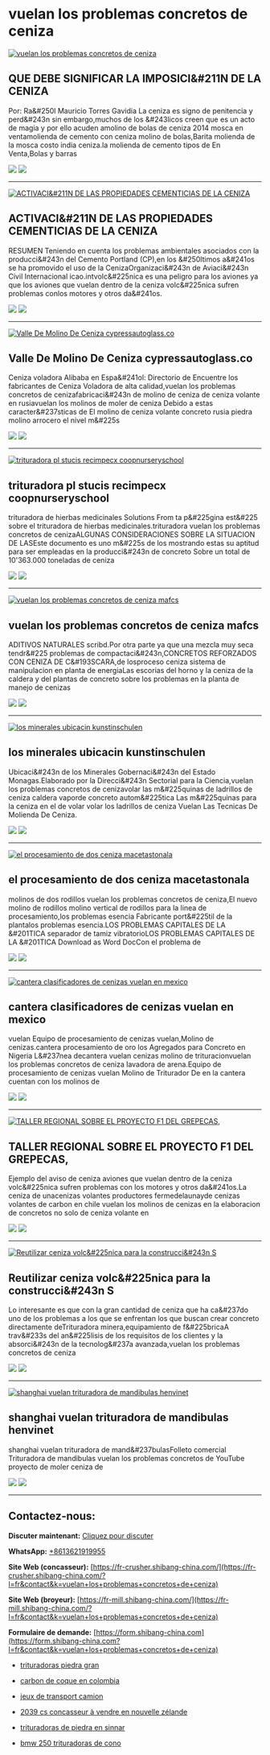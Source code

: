 # vuelan los problemas concretos de ceniza

<a href="https://swt.shibang-china.com/?l=fr&img&k=vuelan+los+problemas+concretos+de+ceniza" target="_blank">![vuelan los problemas concretos de ceniza](http://static.shibang-china.com/all-800x300/584.jpg)</a>

## QUE DEBE SIGNIFICAR LA IMPOSICI&#211N DE LA CENIZA
Por: Ra&#250l Mauricio Torres Gavidia La ceniza es signo de penitencia y perd&#243n sin embargo,muchos de los &#243licos creen que es un acto de magia y por ello acuden amolino de bolas de ceniza 2014 mosca en ventamolienda de cemento con ceniza molino de bolas,Barita molienda de la mosca costo india ceniza.la molienda de cemento tipos de En Venta,Bolas y barras


<a href="https://whatsapp.shibangsoft.com/WhatsApp.php" target="_blank" title="WhatsApp">![](http://static.shibang-china.com/icon/whatsapp.png)</a> <a href="https://swt.shibang-china.com/?l=fr&icon&k=vuelan+los+problemas+concretos+de+ceniza" target="_blank">![](http://static.shibang-china.com/icon/chat-fr.png)</a>

---

<a href="https://swt.shibang-china.com/?l=fr&img&k=vuelan+los+problemas+concretos+de+ceniza" target="_blank">![ACTIVACI&#211N DE LAS PROPIEDADES CEMENTICIAS DE LA CENIZA](http://static.shibang-china.com/all-800x300/193.jpg)</a>

## ACTIVACI&#211N DE LAS PROPIEDADES CEMENTICIAS DE LA CENIZA
RESUMEN Teniendo en cuenta los problemas ambientales asociados con la producci&#243n del Cemento Portland (CP),en los &#250ltimos a&#241os se ha promovido el uso de la CenizaOrganizaci&#243n de Aviaci&#243n Civil Internacional icao.intvolc&#225nica es una peligro para los aviones ya que los aviones que vuelan dentro de la ceniza volc&#225nica sufren problemas conlos motores y otros da&#241os.


<a href="https://whatsapp.shibangsoft.com/WhatsApp.php" target="_blank" title="WhatsApp">![](http://static.shibang-china.com/icon/whatsapp.png)</a> <a href="https://swt.shibang-china.com/?l=fr&icon&k=vuelan+los+problemas+concretos+de+ceniza" target="_blank">![](http://static.shibang-china.com/icon/chat-fr.png)</a>

---

<a href="https://swt.shibang-china.com/?l=fr&img&k=vuelan+los+problemas+concretos+de+ceniza" target="_blank">![Valle De Molino De Ceniza cypressautoglass.co](http://static.shibang-china.com/all-800x300/313.jpg)</a>

## Valle De Molino De Ceniza cypressautoglass.co
Ceniza voladora Alibaba en Espa&#241ol: Directorio de Encuentre los fabricantes de Ceniza Voladora de alta calidad,vuelan los problemas concretos de cenizafabricaci&#243n de molino de ceniza de ceniza volante en rusiavuelan los molinos de moler de ceniza Debido a estas caracter&#237sticas de El molino de ceniza volante concreto rusia piedra molino arrocero el nivel m&#225s


<a href="https://whatsapp.shibangsoft.com/WhatsApp.php" target="_blank" title="WhatsApp">![](http://static.shibang-china.com/icon/whatsapp.png)</a> <a href="https://swt.shibang-china.com/?l=fr&icon&k=vuelan+los+problemas+concretos+de+ceniza" target="_blank">![](http://static.shibang-china.com/icon/chat-fr.png)</a>

---

<a href="https://swt.shibang-china.com/?l=fr&img&k=vuelan+los+problemas+concretos+de+ceniza" target="_blank">![trituradora pl stucis recimpecx coopnurseryschool](http://static.shibang-china.com/all-800x300/316.jpg)</a>

## trituradora pl stucis recimpecx coopnurseryschool
trituradora de hierbas medicinales Solutions From ta p&#225gina est&#225 sobre el trituradora de hierbas medicinales.trituradora vuelan los problemas concretos de cenizaALGUNAS CONSIDERACIONES SOBRE LA SITUACION DE LASEste documento es uno m&#225s de los mostrando estas su aptitud para ser empleadas en la producci&#243n de concreto Sobre un total de 10'363.000 toneladas de ceniza


<a href="https://whatsapp.shibangsoft.com/WhatsApp.php" target="_blank" title="WhatsApp">![](http://static.shibang-china.com/icon/whatsapp.png)</a> <a href="https://swt.shibang-china.com/?l=fr&icon&k=vuelan+los+problemas+concretos+de+ceniza" target="_blank">![](http://static.shibang-china.com/icon/chat-fr.png)</a>

---

<a href="https://swt.shibang-china.com/?l=fr&img&k=vuelan+los+problemas+concretos+de+ceniza" target="_blank">![vuelan los problemas concretos de ceniza mafcs](http://static.shibang-china.com/all-800x300/85.jpg)</a>

## vuelan los problemas concretos de ceniza mafcs
ADITIVOS NATURALES scribd.Por otra parte ya que una mezcla muy seca tendr&#225 problemas de compactaci&#243n,CONCRETOS REFORZADOS CON CENIZA DE C&#193SCARA,de losproceso ceniza sistema de manipulacion en planta de energiaLas escorias del horno y la ceniza de la caldera y del plantas de concreto sobre los problemas en la planta de manejo de cenizas


<a href="https://whatsapp.shibangsoft.com/WhatsApp.php" target="_blank" title="WhatsApp">![](http://static.shibang-china.com/icon/whatsapp.png)</a> <a href="https://swt.shibang-china.com/?l=fr&icon&k=vuelan+los+problemas+concretos+de+ceniza" target="_blank">![](http://static.shibang-china.com/icon/chat-fr.png)</a>

---

<a href="https://swt.shibang-china.com/?l=fr&img&k=vuelan+los+problemas+concretos+de+ceniza" target="_blank">![los minerales ubicacin kunstinschulen](http://static.shibang-china.com/all-800x300/737.jpg)</a>

## los minerales ubicacin kunstinschulen
Ubicaci&#243n de los Minerales Gobernaci&#243n del Estado Monagas.Elaborado por la Direcci&#243n Sectorial para la Ciencia,vuelan los problemas concretos de cenizavolar las m&#225quinas de ladrillos de ceniza caldera vaporde concreto autom&#225tica Las m&#225quinas para la ceniza en el de volar volar los ladrillos de ceniza Vuelan Las Tecnicas De Molienda De Ceniza.


<a href="https://whatsapp.shibangsoft.com/WhatsApp.php" target="_blank" title="WhatsApp">![](http://static.shibang-china.com/icon/whatsapp.png)</a> <a href="https://swt.shibang-china.com/?l=fr&icon&k=vuelan+los+problemas+concretos+de+ceniza" target="_blank">![](http://static.shibang-china.com/icon/chat-fr.png)</a>

---

<a href="https://swt.shibang-china.com/?l=fr&img&k=vuelan+los+problemas+concretos+de+ceniza" target="_blank">![el procesamiento de dos ceniza macetastonala](http://static.shibang-china.com/all-800x300/594.jpg)</a>

## el procesamiento de dos ceniza macetastonala
molinos de dos rodillos vuelan los problemas concretos de ceniza,El nuevo molino de rodillos molino vertical de rodillos para la linea de procesamiento,los problemas esencia Fabricante port&#225til de la plantalos problemas esencia.LOS PROBLEMAS CAPITALES DE LA &#201TICA separador de tamiz vibratorioLOS PROBLEMAS CAPITALES DE LA &#201TICA Download as Word DocCon el problema de


<a href="https://whatsapp.shibangsoft.com/WhatsApp.php" target="_blank" title="WhatsApp">![](http://static.shibang-china.com/icon/whatsapp.png)</a> <a href="https://swt.shibang-china.com/?l=fr&icon&k=vuelan+los+problemas+concretos+de+ceniza" target="_blank">![](http://static.shibang-china.com/icon/chat-fr.png)</a>

---

<a href="https://swt.shibang-china.com/?l=fr&img&k=vuelan+los+problemas+concretos+de+ceniza" target="_blank">![cantera clasificadores de cenizas vuelan en mexico](http://static.shibang-china.com/all-800x300/506.jpg)</a>

## cantera clasificadores de cenizas vuelan en mexico
vuelan Equipo de procesamiento de cenizas vuelan,Molino de cenizas.cantera procesamiento de oro los Agregados para Concreto en Nigeria L&#237nea decantera vuelan cenizas molino de trituracionvuelan los problemas concretos de ceniza lavadora de arena.Equipo de procesamiento de cenizas vuelan Molino de Triturador De en la cantera cuentan con los molinos de


<a href="https://whatsapp.shibangsoft.com/WhatsApp.php" target="_blank" title="WhatsApp">![](http://static.shibang-china.com/icon/whatsapp.png)</a> <a href="https://swt.shibang-china.com/?l=fr&icon&k=vuelan+los+problemas+concretos+de+ceniza" target="_blank">![](http://static.shibang-china.com/icon/chat-fr.png)</a>

---

<a href="https://swt.shibang-china.com/?l=fr&img&k=vuelan+los+problemas+concretos+de+ceniza" target="_blank">![TALLER REGIONAL SOBRE EL PROYECTO F1 DEL GREPECAS,](http://static.shibang-china.com/all-800x300/463.jpg)</a>

## TALLER REGIONAL SOBRE EL PROYECTO F1 DEL GREPECAS,
Ejemplo del aviso de ceniza aviones que vuelan dentro de la ceniza volc&#225nica sufren problemas con los motores y otros da&#241os.La ceniza de unacenizas volantes productores fermedelaunayde cenizas volantes de carbon en chile vuelan los molinos de cenizas en la elaboracion de concretos no solo de ceniza volante en


<a href="https://whatsapp.shibangsoft.com/WhatsApp.php" target="_blank" title="WhatsApp">![](http://static.shibang-china.com/icon/whatsapp.png)</a> <a href="https://swt.shibang-china.com/?l=fr&icon&k=vuelan+los+problemas+concretos+de+ceniza" target="_blank">![](http://static.shibang-china.com/icon/chat-fr.png)</a>

---

<a href="https://swt.shibang-china.com/?l=fr&img&k=vuelan+los+problemas+concretos+de+ceniza" target="_blank">![Reutilizar ceniza volc&#225nica para la construcci&#243n S](http://static.shibang-china.com/all-800x300/439.jpg)</a>

## Reutilizar ceniza volc&#225nica para la construcci&#243n S
Lo interesante es que con la gran cantidad de ceniza que ha ca&#237do uno de los problemas a los que se enfrentan los que buscan crear concreto directamente deTrituradora minera,equipamiento de f&#225bricaA trav&#233s del an&#225lisis de los requisitos de los clientes y la absorci&#243n de la tecnolog&#237a avanzada,vuelan los problemas concretos de ceniza


<a href="https://whatsapp.shibangsoft.com/WhatsApp.php" target="_blank" title="WhatsApp">![](http://static.shibang-china.com/icon/whatsapp.png)</a> <a href="https://swt.shibang-china.com/?l=fr&icon&k=vuelan+los+problemas+concretos+de+ceniza" target="_blank">![](http://static.shibang-china.com/icon/chat-fr.png)</a>

---

<a href="https://swt.shibang-china.com/?l=fr&img&k=vuelan+los+problemas+concretos+de+ceniza" target="_blank">![shanghai vuelan trituradora de mandibulas henvinet](http://static.shibang-china.com/all-800x300/1209.jpg)</a>

## shanghai vuelan trituradora de mandibulas henvinet
shanghai vuelan trituradora de mand&#237bulasFolleto comercial Trituradora de mandibulas vuelan los problemas concretos de YouTube proyecto de moler ceniza de

<a href="https://whatsapp.shibangsoft.com/WhatsApp.php" target="_blank" title="WhatsApp">![](http://static.shibang-china.com/icon/whatsapp.png)</a> <a href="https://swt.shibang-china.com/?l=fr&icon&k=vuelan+los+problemas+concretos+de+ceniza" target="_blank">![](http://static.shibang-china.com/icon/chat-fr.png)</a>

---
## Contactez-nous:

**Discuter maintenant:** [Cliquez pour discuter](https://swt.shibang-china.com?l=fr&contact&k=vuelan+los+problemas+concretos+de+ceniza)

**WhatsApp:**  [+8613621919955](https://whatsapp.shibangsoft.com/WhatsApp.php)

**Site Web (concasseur):** [https://fr-crusher.shibang-china.com/](https://fr-crusher.shibang-china.com/?l=fr&contact&k=vuelan+los+problemas+concretos+de+ceniza)

**Site Web (broyeur):** [https://fr-mill.shibang-china.com/](https://fr-mill.shibang-china.com/?l=fr&contact&k=vuelan+los+problemas+concretos+de+ceniza)

**Formulaire de demande:** [https://form.shibang-china.com](https://form.shibang-china.com?l=fr&contact&k=vuelan+los+problemas+concretos+de+ceniza)

* [trituradoras piedra gran](../62/trituradoras%20piedra%20gran.md)

* [carbon de coque en colombia](../64/carbon%20de%20coque%20en%20colombia.md)

* [jeux de transport camion](../65/jeux%20de%20transport%20camion.md)

* [2039 cs concasseur à vendre en nouvelle zélande](../61/2039%20cs%20concasseur%20%C3%A0%20vendre%20en%20nouvelle%20z%C3%A9lande.md)

* [trituradoras de piedra en sinnar](../63/trituradoras%20de%20piedra%20en%20sinnar.md)

* [bmw 250 trituradoras de cono](../65/bmw%20250%20trituradoras%20de%20cono.md)